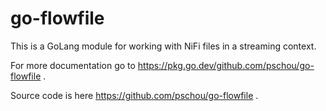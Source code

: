 # go-flowfile

This is a GoLang module for working with NiFi files in a streaming context.

For more documentation go to https://pkg.go.dev/github.com/pschou/go-flowfile .

Source code is here https://github.com/pschou/go-flowfile .
